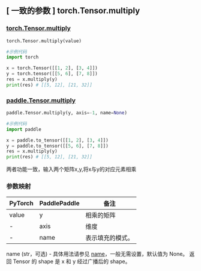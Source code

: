 ## [ 一致的参数 ] torch.Tensor.multiply

### [torch.Tensor.multiply](https://pytorch.org/docs/1.13/generated/torch.Tensor.multiply.html)

```python
torch.Tensor.multiply(value) 

#示例代码
import torch

x = torch.Tensor([[1, 2], [3, 4]])
y = torch.tensor([[5, 6], [7, 8]])
res = x.multiply(y)
print(res) # [[5, 12], [21, 32]]
```

### [paddle.Tensor.multiply](https://www.paddlepaddle.org.cn/documentation/docs/zh/api/paddle/Tensor_cn.html#multiply-y-axis-1-name-none)

```python
paddle.Tensor.multiply(y, axis=-1, name=None)

#示例代码
import paddle

x = paddle.to_tensor([[1, 2], [3, 4]])
y = paddle.to_tensor([[5, 6], [7, 8]])
res = x.multiply(y)
print(res) # [[5, 12], [21, 32]]
```

两者功能一致，输入两个矩阵x,y,将x与y的对应元素相乘

### 参数映射
| PyTorch       | PaddlePaddle | 备注                                                   |
| ------------- | ------------ | ------------------------------------------------------ |
| value          | y         | 相乘的矩阵                                     |
| -          | axis         | 维度                                     |
| -          | name         | 表示填充的模式。                                     |

name (str，可选) - 具体用法请参见 [name](https://www.paddlepaddle.org.cn/documentation/docs/zh/api_guides/low_level/program.html#api-guide-name)，一般无需设置，默认值为 None。
返回 Tensor 的 shape 是 x 和 y 经过广播后的 shape。